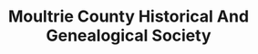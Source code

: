 ---
layout: repo
title: "Moultrie County Historical And Genealogical Society"
id: 16104
permalink: repos/16104/
---